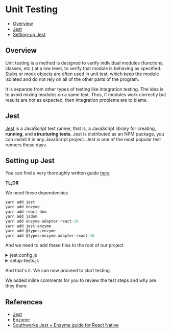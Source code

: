 # Unit Testing

- [Overview](#overview)
- [Jest](#Jest)
- [Setting-up Jest](#Setting-up-Jest)

## Overview

Unit testing is a method is designed to verify individual modules (functions, classes, etc.) at a low level, to verify that module is behaving as specified. Stubs or mock objects are often used in unit test, which keep the module isolated and do not rely on all of the other parts of the program.

It is separate from other types of testing like integration testing. The idea is to avoid mixing modules on a same test. Thus, if modules work correctly but results are not as expected, then integration problems are to blame.

## Jest

[Jest](https://jestjs.io/) is a JavaScript test runner, that is, a JavaScript library for creating, **running**, and **structuring tests**. Jest is distributed as an NPM package, you can install it in any JavaScript project. Jest is one of the most popular test runners these days.

## Setting up Jest

You can find a very thoroughly written guide [here](https://southworks.atlassian.net/wiki/spaces/OR/pages/739540993/Jest+React+Native#How-do-we-set-up-Jest-in-our-project%3F)

**TL;DR**

We need these dependencies
```ts
yarn add jest
yarn add enzyme
yarn add react-dom
yarn add jsdom
yarn add enzyme-adapter-react-16
yarn add jest-enzyme
yarn add @types/enzyme
yarn add @types/enzyme-adapter-react-16
```

And we need to add these files to the root of our project

<details>
  <summary>jest.config.js</summary>

```ts
module.exports = {
  preset: 'react-native',
  moduleFileExtensions: ['ts', 'tsx', 'js', 'jsx', 'json', 'node'],
  transformIgnorePatterns: [
    'node_modules/(?!(jest-)?react-native|@?react-navigation|@react-native|native-base)',
  ],
  testMatch: [
    '**/__tests__/unit/**/*.(js|jsx|ts|tsx)|**/__tests__/*.(js|jsx|ts|tsx)'
  ],
  setupFilesAfterEnv: [
    '<rootDir>setup-tests.js'
  ],
};
```
</details>

<details>
  <summary>setup-tests.js</summary>

```ts
import 'react-native';
import 'jest-enzyme';
import Adapter from 'enzyme-adapter-react-16';
import Enzyme from 'enzyme';

/**
 * Set up DOM in node.js environment for Enzyme to mount to
 */
const { JSDOM } = require('jsdom');

const jsdom = new JSDOM('<!doctype html><html><body></body></html>');
const { window } = jsdom;

function copyProps(src, target) {
  Object.defineProperties(target, {
    ...Object.getOwnPropertyDescriptors(src),
    ...Object.getOwnPropertyDescriptors(target),
  });
}

global.window = window;
global.document = window.document;
global.navigator = {
  userAgent: 'node.js',
};
copyProps(window, global);

/**
 * Set up Enzyme to mount to DOM, simulate events,
 * and inspect the DOM in tests.
 */
Enzyme.configure({ adapter: new Adapter() });
```
</details>


And that's it. We can now proceed to start testing.

We added inline comments for you to review the test steps and why are they there

## References

- [Jest](https://jestjs.io/) 
- [Enzyme](https://enzymejs.github.io/enzyme/docs/guides/jest.html)
- [Southworks Jest + Enzyme guide for React Native](https://southworks.atlassian.net/wiki/spaces/OR/pages/739540993/Jest+React+Native)